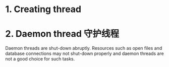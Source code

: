 # 1. Creating thread


# 2. Daemon thread 守护线程
Daemon threads are shut-down abruptly. Resources such as open files and database connections may not shut-down properly and daemon threads are not a good choice for such tasks.
